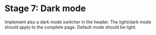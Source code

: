 # Stage 7: Dark mode

Implement also a dark mode switcher in the header. The light/dark mode should apply to the complete page. Default mode should be light.

